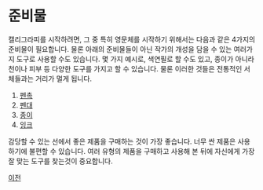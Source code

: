 # 준비물

캘리그라피를 시작하려면, 그 중 특히 영문체를 시작하기 위해서는 다음과 같은 4가지의 준비물이 필요합니다. 물론 아래의 준비물들이 아닌 작가의 개성을 담을 수 있는 여러가지 도구로 사용할 수도 있습니다. 몇 가지 예시로, 색연필로 할 수도 있고, 종이가 아니라 천이나 피부 등 다양한 도구를 가지고 할 수 있습니다. 물론 이러한 것들은 전통적인 서체들과는 거리가 멀게 됩니다.

1. [펜촉](Nib.md "Nib")
2. [펜대](Penholder.md "Pen Holder")
3. [종이](Paper.md "Paper")
4. [잉크](Ink.md "Ink")

감당할 수 있는 선에서 좋은 제품을 구매하는 것이 가장 좋습니다. 너무 싼 제품은 사용하기에 불편할 수 있습니다. 여러 유형의 제품을 구매하고 사용해 본 뒤에 자신에게 가장 잘 맞는 도구를 찾는것이 중요합니다.

[이전](README.md "before")